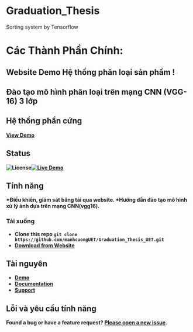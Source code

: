 # Graduation_Thesis
Sorting system by Tensorflow

# Các Thành Phần Chính:

## Website Demo Hệ thống phân loại sản phẩm !
## Đào tạo mô hình phân loại trên mạng CNN (VGG-16) 3 lớp
## Hệ thống phần cứng

<strong><a href="https://manhcuonguet.github.io/Graduation_Thesis_UET/Website%20Classification%20System/examples/index.html">View Demo</a>


## Status
 
![License](https://img.shields.io/badge/license-MIT-blue.svg)[![Live Demo](https://img.shields.io/badge/demo-online-green.svg)](https://manhcuonguet.github.io/Graduation_Thesis_UET/Website%20Classification%20System/examples/index.html)

## Tính năng
*Điều khiển, giám sát băng tải qua website.
*Hướng dẫn đào tạo mô hình xử lý ảnh dựa trên mạng CNN(vgg16).

###  Tải xuống

* Clone this repo `git clone https://github.com/manhcuongUET/Graduation_Thesis_UET.git`
* [Download from Website]()

##   Tài nguyên

* [Demo](https://manhcuonguet.github.io/Graduation_Thesis_UET/Website%20Classification%20System/examples/index.html)
* [Documentation](https://manhcuonguet.github.io/Graduation_Thesis_UET)
* [Support]()

##  Lỗi và yêu cầu tính năng

Found a bug or have a feature request? [Please open a new issue](https://github.com/manhcuongUET/Graduation_Thesis_UET/issues/new).
